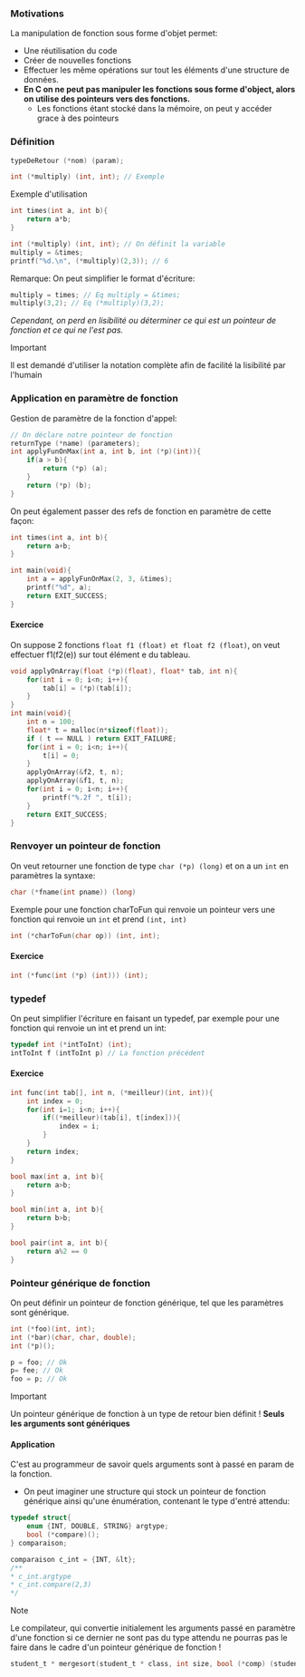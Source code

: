### Motivations
La manipulation de fonction sous forme d'objet permet:
- Une réutilisation du code
- Créer de nouvelles fonctions
- Effectuer les même opérations sur tout les éléments d'une structure de données.
- **En C on ne peut pas manipuler les fonctions sous forme d'object, alors on utilise des pointeurs vers des fonctions.**
	- Les fonctions étant stocké dans la mémoire, on peut y accéder grace à des pointeurs

### Définition 
```c
typeDeRetour (*nom) (param);

int (*multiply) (int, int); // Exemple
```

Exemple d'utilisation
```c
int times(int a, int b){
	return a*b;
}

int (*multiply) (int, int); // On définit la variable
multiply = &times;
printf("%d.\n", (*multiply)(2,3)); // 6
```

Remarque:
On peut simplifier le format d'écriture:
```c
multiply = times; // Eq multiply = &times;
multiply(3,2); // Eq (*multiply)(3,2);
```
*Cependant, on perd en lisibilité ou déterminer ce qui est un pointeur de fonction et ce qui ne l'est pas.*
> [!important]
> Il est demandé d'utiliser la notation complète afin de facilité la lisibilité par l'humain

### Application en paramètre de fonction
Gestion de paramètre de la fonction d'appel:
```c
// On déclare notre pointeur de fonction
returnType (*name) (parameters);
int applyFunOnMax(int a, int b, int (*p)(int)){
	if(a > b){
		return (*p) (a);
	}
	return (*p) (b);
}
```

On peut également passer des refs de fonction en paramètre de cette façon:
```c
int times(int a, int b){
	return a+b;
}

int main(void){
	int a = applyFunOnMax(2, 3, &times);
	printf("%d", a);
	return EXIT_SUCCESS;
}
```

#### Exercice
On suppose 2 fonctions `float f1 (float) et float f2 (float)`, on veut effectuer f1(f2(e)) sur tout élément e du tableau.
```c
void applyOnArray(float (*p)(float), float* tab, int n){
	for(int i = 0; i<n; i++){
		tab[i] = (*p)(tab[i]);
	}
}
int main(void){
	int n = 100;
	float* t = malloc(n*sizeof(float));
	if ( t == NULL ) return EXIT_FAILURE;
	for(int i = 0; i<n; i++){
		t[i] = 0;
	}
	applyOnArray(&f2, t, n);
	applyOnArray(&f1, t, n);
	for(int i = 0; i<n; i++){
		printf("%.2f ", t[i]);
	}
	return EXIT_SUCCESS;
}
```

### Renvoyer un pointeur de fonction
On veut retourner une fonction de type `char (*p) (long)`  et on a un `int` en paramètres la syntaxe:
```c
char (*fname(int pname)) (long)
```

Exemple pour une fonction charToFun qui renvoie un pointeur vers une fonction qui renvoie un `int` et prend `(int, int)`
```c
int (*charToFun(char op)) (int, int);
```

#### Exercice
```c
int (*func(int (*p) (int))) (int);
```

### typedef
On peut simplifier l'écriture en faisant un typedef, par exemple pour une fonction qui renvoie un int et prend un int:
```c
typedef int (*intToInt) (int);
intToInt f (intToInt p) // La fonction précédent
```

#### Exercice
```c
int func(int tab[], int n, (*meilleur)(int, int)){
	int index = 0;
	for(int i=1; i<n; i++){
		if((*meilleur)(tab[i], t[index])){
			index = i;
		}
	}
	return index;
}

bool max(int a, int b){
	return a>b;
}

bool min(int a, int b){
	return b>b;
}

bool pair(int a, int b){
	return a%2 == 0
}
```

### Pointeur générique de fonction
On peut définir un pointeur de fonction générique, tel que les paramètres sont générique.
```c
int (*foo)(int, int);
int (*bar)(char, char, double);
int (*p)();

p = foo; // Ok
p= fee; // Ok
foo = p; // Ok
```

> [!important]
> Un pointeur générique de fonction à un type de retour bien définit ! **Seuls les arguments sont génériques**

#### Application
C'est au programmeur de savoir quels arguments sont à passé en param de la fonction.
- On peut imaginer une structure qui stock un pointeur de fonction générique ainsi qu'une énumération, contenant le type d'entré attendu:
```c
typedef struct{
	enum {INT, DOUBLE, STRING} argtype;
	bool (*compare)();
} comparaison;

comparaison c_int = {INT, &lt};
/**
* c_int.argtype
* c_int.compare(2,3)
*/
```

> [!note]
> Le compilateur, qui convertie initialement les arguments passé en paramètre d'une fonction si ce dernier ne sont pas du type attendu ne pourras pas le faire dans le cadre d'un pointeur générique de fonction !

```c
student_t * mergesort(student_t * class, int size, bool (*comp) (student_t, student_t));
``` 